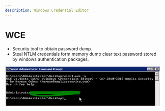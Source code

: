 ```yaml
---
description: Windows Credential Editor
---
```


# WCE

* Security tool to obtain password dump.
* Steal NTLM credentials form memory dump clear text password stored by windows authentication  packages.

![](../../.gitbook/assets/image%20%281%29.png)






